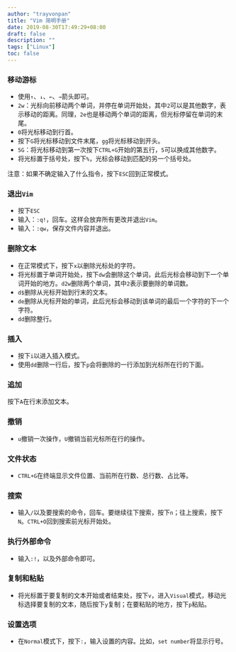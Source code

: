 ```yaml
---
author: "trayvonpan"
title: "Vim 简明手册"
date: 2019-08-30T17:49:29+08:00
draft: false
description: ""
tags: ["Linux"]
toc: false
---
```



### 移动游标

- 使用`↑`、`↓`、`←`、`→`箭头即可。
- `2w`：光标向前移动两个单词，并停在单词开始处，其中`2`可以是其他数字，表示移动的距离。同理，`2e`也是移动两个单词的距离，但光标停留在单词的末尾。
- `0`将光标移动到行首。
- 按下`G`将光标移动到文件末尾，`gg`将光标移动到开头。
- `5G`：将光标移动到第一次按下`CTRL+G`开始的第五行，`5`可以换成其他数字。
- 将光标置于括号处，按下`%`，光标会移动到匹配的另一个括号处。

注意：如果不确定输入了什么指令，按下`ESC`回到正常模式。

<!--more-->

### 退出`Vim`

- 按下`ESC`
- 输入：`:q!`，回车。这样会放弃所有更改并退出`Vim`。
- 输入：`:qw`，保存文件内容并退出。

### 删除文本

- 在正常模式下，按下`x`以删除光标处的字符。
- 将光标置于单词开始处，按下`dw`会删除这个单词，此后光标会移动到下一个单词开始的地方。`d2w`删除两个单词，其中`2`表示要删除的单词数。
- `d$`删除从光标开始到行末的文本。
- `de`删除从光标开始的单词，此后光标会移动到该单词的最后一个字符的下一个字符。
- `dd`删除整行。

### 插入

- 按下`i`以进入插入模式。
- 使用`dd`删除一行后，按下`p`会将删除的一行添加到光标所在行的下面。

### 追加

按下`A`在行末添加文本。

### 撤销

- `u`撤销一次操作，`U`撤销当前光标所在行的操作。

### 文件状态

- `CTRL+G`在终端显示文件位置、当前所在行数、总行数、占比等。

### 搜索

- 输入`/`以及要搜索的命令，回车。要继续往下搜索，按下`n`；往上搜索，按下`N`。`CTRL+O`回到搜索前光标开始处。

### 执行外部命令

- 输入`:!`，以及外部命令即可。

### 复制和粘贴

- 将光标置于要复制的文本开始或者结束处，按下`v`，进入`Visual`模式，移动光标选择要复制的文本，随后按下`y`复制；在要粘贴的地方，按下`p`粘贴。

### 设置选项

- 在`Normal`模式下，按下`:`，输入设置的内容。比如，`set number`将显示行号。

